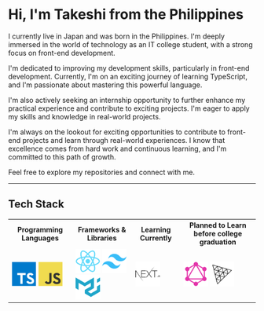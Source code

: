 <h1>Hi, I'm Takeshi from the Philippines</h1>

<p>I currently live in Japan and was born in the Philippines. I'm deeply immersed in the world of technology as an IT college student, with a strong focus on front-end development.</p>

<p>I'm dedicated to improving my development skills, particularly in front-end development. Currently, I'm on an exciting journey of learning TypeScript, and I'm passionate about mastering this powerful language.</p>

<p>I'm also actively seeking an internship opportunity to further enhance my practical experience and contribute to exciting projects. I'm eager to apply my skills and knowledge in real-world projects.</p>

<p>I'm always on the lookout for exciting opportunities to contribute to front-end projects and learn through real-world experiences. I know that excellence comes from hard work and continuous learning, and I'm committed to this path of growth.</p>

<p>Feel free to explore my repositories and connect with me.</p>

<hr>

<h2>Tech Stack</h2>

<table>
    <tr>
      <th>Programming Languages</th>
      <th>Frameworks & Libraries</th>
      <th>Learning Currently</th>
      <th>Planned to Learn before college graduation</th>
    </tr>
    <tr>
      <td><img height="50" width="50" src="https://github.com/devicons/devicon/blob/master/icons/typescript/typescript-original.svg" /> <img height="50" width="50" src="https://github.com/devicons/devicon/blob/master/icons/javascript/javascript-original.svg" /></td>
      <td><img height="50" width="50" src="https://github.com/devicons/devicon/blob/master/icons/react/react-original.svg" /> <img width="50" height="50" src="https://github.com/devicons/devicon/blob/master/icons/tailwindcss/tailwindcss-plain.svg" /> <img width="50" height="50" src="https://github.com/devicons/devicon/blob/master/icons/materialui/materialui-plain.svg" /></td>
      <td><img height="50" width="50" src="https://github.com/devicons/devicon/blob/master/icons/nextjs/nextjs-original-wordmark.svg" /></td>
      <td><img height="50" width="50" src="https://github.com/devicons/devicon/blob/master/icons/graphql/graphql-plain.svg" /> <img height="50" width="50" src="https://github.com/devicons/devicon/blob/master/icons/threejs/threejs-original.svg" /></td>
    </tr>
</table>

